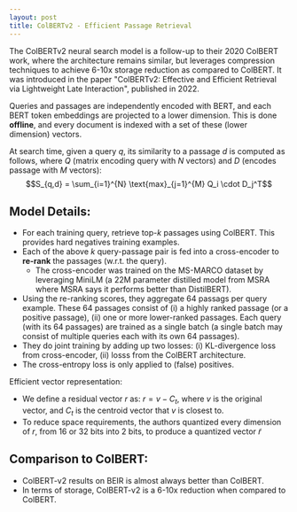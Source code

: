 ```yaml
---
layout: post
title: ColBERTv2 - Efficient Passage Retrieval
---
```


The ColBERTv2 neural search model is a follow-up to their 2020 ColBERT work, where the architecture remains similar, but leverages compression techniques to achieve 6-10x storage reduction as compared to ColBERT.
It was introduced in the paper "ColBERTv2: Effective and Efficient Retrieval via Lightweight Late Interaction", published in 2022.

Queries and passages are independently encoded with BERT, and each BERT token embeddings are projected to a lower dimension. This is done **offline**, and every document is indexed with a set of these (lower dimension) vectors. 

At search time, given a query $q$, its similarity to a passage $d$ is computed as follows, where $Q$ (matrix encoding query with $N$ vectors) and $D$ (encodes passage with $M$ vectors):
$$S_{q,d} = \sum_{i=1}^{N} \text{max}_{j=1}^{M} Q_i \cdot D_j^T$$

## Model Details:
* For each training query, retrieve top-$k$ passages using ColBERT. This provides hard negatives training examples.
* Each of the above $k$ query-passage pair is fed into a cross-encoder to **re-rank** the passages (w.r.t. the query).
	* The cross-encoder was trained on the MS-MARCO dataset by leveraging MiniLM (a 22M parameter distilled model from MSRA where MSRA says it performs better than DistilBERT).
* Using the re-ranking scores, they aggregate 64 passags per query example. These 64 passages consist of (i) a highly ranked passage (or a positive passage), (ii) one or more lower-ranked passages. Each query (with its 64 passages) are trained as a single batch (a single batch may consist of multiple queries each with its own 64 passages).
* They do joint training by adding up two losses: (i) KL-divergence loss from cross-encoder, (ii) losss from the ColBERT architecture. 
* The cross-entropy loss is only applied to (false) positives. 

Efficient vector representation:
* We define a residual vector $r$ as: $r = v - C_t$, where $v$ is the original vector, and $C_t$ is the centroid vector that $v$ is closest to. 
* To reduce space requirements, the authors quantized every dimension of $r$, from 16 or 32 bits into 2 bits, to produce a quantized vector $\tilde{r}$

## Comparison to ColBERT:
* ColBERT-v2 results on BEIR is almost always better than ColBERT.
* In terms of storage, ColBERT-v2 is a 6-10x reduction when compared to ColBERT.
